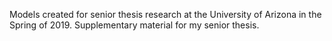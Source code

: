 Models created for senior thesis research at the University of Arizona in the Spring of 2019.  Supplementary material for my senior thesis.
